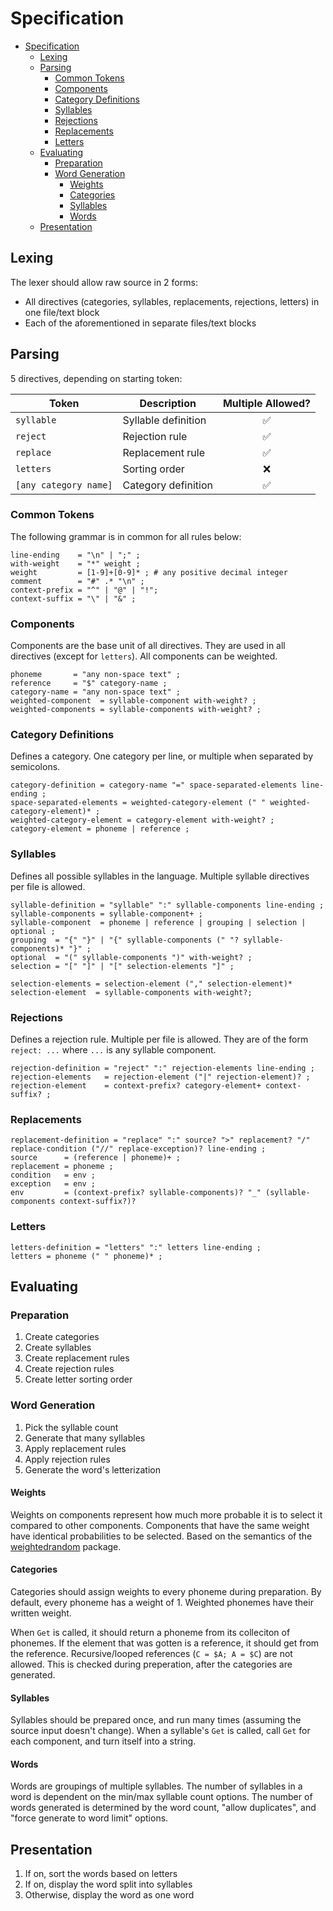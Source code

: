 # Specification

- [Specification](#specification)
  - [Lexing](#lexing)
  - [Parsing](#parsing)
    - [Common Tokens](#common-tokens)
    - [Components](#components)
    - [Category Definitions](#category-definitions)
    - [Syllables](#syllables)
    - [Rejections](#rejections)
    - [Replacements](#replacements)
    - [Letters](#letters)
  - [Evaluating](#evaluating)
    - [Preparation](#preparation)
    - [Word Generation](#word-generation)
      - [Weights](#weights)
      - [Categories](#categories)
      - [Syllables](#syllables-1)
      - [Words](#words)
  - [Presentation](#presentation)

## Lexing

The lexer should allow raw source in 2 forms:

- All directives (categories, syllables, replacements, rejections, letters) in one file/text block
- Each of the aforementioned in separate files/text blocks

## Parsing

5 directives, depending on starting token:

| Token                 | Description         | Multiple Allowed? |
| --------------------- | ------------------- | :---------------: |
| `syllable`            | Syllable definition |         ✅         |
| `reject`              | Rejection rule      |         ✅         |
| `replace`             | Replacement rule    |         ✅         |
| `letters`             | Sorting order       |         ❌         |
| `[any category name]` | Category definition |         ✅         |

### Common Tokens

The following grammar is in common for all rules below:

```ebnf
line-ending    = "\n" | ";" ;
with-weight    = "*" weight ;
weight         = [1-9]+[0-9]* ; # any positive decimal integer
comment        = "#" .* "\n" ;
context-prefix = "^" | "@" | "!";
context-suffix = "\" | "&" ;
```

### Components

Components are the base unit of all directives.
They are used in all directives (except for `letters`).
All components can be weighted.

```ebnf
phoneme       = "any non-space text" ;
reference     = "$" category-name ;
category-name = "any non-space text" ;
weighted-component  = syllable-component with-weight? ;
weighted-components = syllable-components with-weight? ;
```

### Category Definitions

Defines a category. One category per line, or multiple when separated by semicolons.

```ebnf
category-definition = category-name "=" space-separated-elements line-ending ;
space-separated-elements = weighted-category-element (" " weighted-category-element)* ;
weighted-category-element = category-element with-weight? ;
category-element = phoneme | reference ;
```

### Syllables

Defines all possible syllables in the language. Multiple syllable directives per file is allowed.

```ebnf
syllable-definition = "syllable" ":" syllable-components line-ending ;
syllable-components = syllable-component+ ;
syllable-component  = phoneme | reference | grouping | selection | optional ;
grouping  = "{" "}" | "{" syllable-components (" "? syllable-components)* "}" ;
optional  = "(" syllable-components ")" with-weight? ;
selection = "[" "]" | "[" selection-elements "]" ;

selection-elements = selection-element ("," selection-element)*
selection-element  = syllable-components with-weight?;
```

### Rejections

Defines a rejection rule. Multiple per file is allowed.
They are of the form `reject: ...` where `...` is any syllable component.

```ebnf
rejection-definition = "reject" ":" rejection-elements line-ending ;
rejection-elements   = rejection-element ("|" rejection-element)? ;
rejection-element    = context-prefix? category-element+ context-suffix? ;
```

### Replacements

```ebnf
replacement-definition = "replace" ":" source? ">" replacement? "/" replace-condition ("//" replace-exception)? line-ending ;
source      = (reference | phoneme)+ ;
replacement = phoneme ;
condition   = env ;
exception   = env ;
env         = (context-prefix? syllable-components)? "_" (syllable-components context-suffix?)?
```

### Letters

```ebnf
letters-definition = "letters" ":" letters line-ending ;
letters = phoneme (" " phoneme)* ;
```

## Evaluating

### Preparation

1. Create categories
2. Create syllables
3. Create replacement rules
4. Create rejection rules
5. Create letter sorting order

### Word Generation

1. Pick the syllable count
2. Generate that many syllables
3. Apply replacement rules
4. Apply rejection rules
5. Generate the word's letterization

#### Weights

Weights on components represent how much more probable it is to select it compared to other components.
Components that have the same weight have identical probabilities to be selected.
Based on the semantics of the [weightedrandom](https://pkg.go.dev/github.com/mroth/weightedrand/v2) package.

#### Categories

Categories should assign weights to every phoneme during preparation.
By default, every phoneme has a weight of 1.
Weighted phonemes have their written weight.

When `Get` is called, it should return a phoneme from its colleciton of phonemes.
If the element that was gotten is a reference, it should get from the reference.
Recursive/looped references (`C = $A; A = $C`) are not allowed.
This is checked during preperation, after the categories are generated.

#### Syllables

Syllables should be prepared once, and run many times (assuming the source input doesn't change).
When a syllable's `Get` is called, call `Get` for each component, and turn itself into a string.

#### Words

Words are groupings of multiple syllables.
The number of syllables in a word is dependent on the min/max syllable count options.
The number of words generated is determined by the word count, "allow duplicates", and "force generate to word limit" options.

## Presentation

1. If on, sort the words based on letters
2. If on, display the word split into syllables
3. Otherwise, display the word as one word